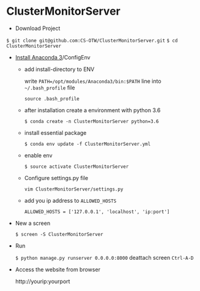 # ClusterMonitorServer

- Download Project

`$ git clone git@github.com:CS-OTW/ClusterMonitorServer.git`
`$ cd ClusterMonitorServer`
- [Install Anaconda 3](https://www.anaconda.com/download/#linux)/ConfigEnv
  - add install-directory to ENV
  
     write `PATH=/opt/modules/Anaconda3/bin:$PATH` line into `~/.bash_profile` file
     
    `source .bash_profile`
  - after installation create a environment with python 3.6
  
    `$ conda create -n ClusterMonitorServer python=3.6`
  - install essential package
   
    `$ conda env update -f ClusterMonitorServer.yml`
  - enable env
    
    `$ source activate ClusterMonitorServer`
  - Configure settings.py file

    `vim ClusterMonitorServer/settings.py`
  
   - add you ip address to `ALLOWED_HOSTS`
  
      `ALLOWED_HOSTS = ['127.0.0.1', 'localhost', 'ip:port']`
- New a screen

  `$ screen -S ClusterMonitorServer`
- Run

  `$ python manage.py runserver 0.0.0.0:8000`
  deattach screen 
  `Ctrl-A-D`
- Access the website from browser

  http://yourip:yourport
